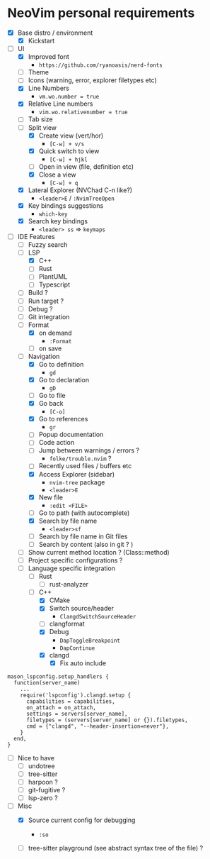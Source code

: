 # NeoVim personal requirements

- [x] Base distro / environment
    - [x] Kickstart
- [ ] UI
    - [x] Improved font
        - `https://github.com/ryanoasis/nerd-fonts`
    - [ ] Theme
    - [ ] Icons (warning, error, explorer filetypes etc)
    - [x] Line Numbers
        - `vm.wo.number = true`
    - [x] Relative Line numbers
        - `vim.wo.relativenumber = true`
    - [ ] Tab size
    - [ ] Split view
        - [x] Create view (vert/hor)
            - `[C-w] + v/s`
        - [x] Quick switch to view
            - `[C-w] + hjkl`
        - [ ] Open in view (file, definition etc)
        - [x] Close a view
            - `[C-w] + q`
    - [x] Lateral Explorer (NVChad C-n like?)
        - `<leader>E` / `:NvimTreeOpen`
    - [x] Key bindings suggestions
        - `which-key`
    - [x] Search key bindings
        - `<leader> ss` => `keymaps`
- [ ] IDE Features
    - [ ] Fuzzy search
    - [ ] LSP
        - [x] C++
        - [ ] Rust
        - [ ] PlantUML
        - [ ] Typescript
    - [ ] Build ?
    - [ ] Run target ?
    - [ ] Debug ?
    - [ ] Git integration
    - [ ] Format
        - [x] on demand
            - `:Format`
        - [ ] on save    
    - [ ] Navigation
        - [x] Go to definition
            - `gd`
        - [x] Go to declaration
            - `gD`
        - [ ] Go to file
        - [x] Go back
            - `[C-o]`
        - [x] Go to references
            - `gr`
        - [ ] Popup documentation
        - [ ] Code action
        - [ ] Jump between warnings / errors ?
            - `folke/trouble.nvim` ?
        - [ ] Recently used files / buffers etc
        - [x] Access Explorer (sidebar)
            - `nvim-tree` package
            - `<leader>E`
        - [x] New file
            - `:edit <FILE>`
        - [ ] Go to path (with autocomplete)
        - [x] Search by file name
            - `<leader>sf`
        - [ ] Search by file name in Git files
        - [ ] Search by content (also in git ? )
    - [ ] Show current method location ? (Class::method)
    - [ ] Project specific configurations ?
    - [ ] Language specific integration
        - [ ] Rust
            - [ ] rust-analyzer
        - [ ] C++
            - [x] CMake
            - [x] Switch source/header
                - `ClangdSwitchSourceHeader`
            - [ ] clangformat
            - [x] Debug
                - `DapToggleBreakpoint`
                - `DapContinue`
            - [x] clangd
                - [x] Fix auto include
``` 
mason_lspconfig.setup_handlers {
  function(server_name)
    ...
    require('lspconfig').clangd.setup {
      capabilities = capabilities,
      on_attach = on_attach,
      settings = servers[server_name],
      filetypes = (servers[server_name] or {}).filetypes,
      cmd = {"clangd", "--header-insertion=never"},
    }
  end,
}
```

- [ ] Nice to have
    - [ ] undotree
    - [ ] tree-sitter
    - [ ] harpoon ? 
    - [ ] git-fugitive ?
    - [ ] lsp-zero ?
- [ ] Misc
    - [x] Source current config for debugging
        - `:so`
    - [ ] tree-sitter playground (see abstract syntax tree of the file) ?

